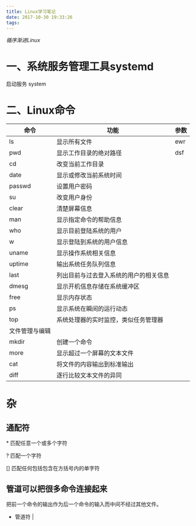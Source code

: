 ```yaml
---
title: Linux学习笔记
date: 2017-10-30 19:33:26
tags:
---
```

*循序渐进Linux*

# 一、系统服务管理工具systemd

启动服务 system


# 二、Linux命令

命令 | 功能 | 参数
---- | ---| ---
ls |  显示所有文件| ewr
pwd |  显示工作目录的绝对路径| dsf
cd | 改变当前工作目录 |
date | 显示或修改当前系统时间 |
passwd | 设置用户密码|
su | 改变用户身份 |
clear | 清楚屏幕信息 |
man | 显示指定命令的帮助信息 |
who | 显示目前登陆系统的用户 |
w | 显示登陆到系统的用户信息 |
uname | 显示操作系统相关信息 |
uptime | 输出系统任务队列信息 |
last | 列出目前与过去登入系统的用户的相关信息 |
dmesg | 显示开机信息存储在系统缓冲区 |
free | 显示内存状态 |
ps | 显示系统在瞬间的运行动态 |
top | 系统处理器的实时监控，类似任务管理器 |
文件管理与编辑| |
mkdir| 创建一个命令 |
more | 显示超过一个屏幕的文本文件 |
cat | 将文件的内容输出到标准输出 |
diff | 逐行比较文本文件的异同 |



# 杂
## 通配符
\* 匹配任意一个或多个字符

? 匹配一个字符

[] 匹配任何包括包含在方括号内的单字符

## 管道可以把很多命令连接起来
把前一个命令的输出作为后一个命令的输入而中间不经过其他文件。
* 管道符 |
